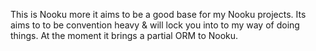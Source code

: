 This is Nooku more it aims to be a good base for my Nooku projects. Its aims to to be convention heavy & will lock you into
to my way of doing things. At the moment it brings a partial ORM to Nooku.